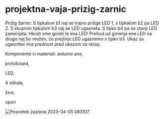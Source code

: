 # projektna-vaja-prizig-zarnic


Prižig žarnic: S tipkalom b1 naj se trajno prižge LED 1, s tipkalom b2 pa LED 2. S skupnim tipkalom b3 naj se LED ugasneta. S tipko b4 pa se stanji LED zamenjata. Hkrati sme goreti le ena LED! Prehod od gorenja ene LED na drugo naj bo možen, če prejšnjo LED ugasnemo s tipko b3. Ukaz za ugasnitev ima prednost pred ukazom za vklop.

Komponente in materiali:
arduino uno,

protoboard,

LED,

4 stikala,

žice,

upori

![Posnetek zaslona 2023-04-05 083107](https://user-images.githubusercontent.com/129928759/231128820-939e023e-8f46-48da-83ed-529643d531c7.png)
